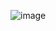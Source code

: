 ![image](https://user-images.githubusercontent.com/40235251/140683042-b5b47cac-3930-43b2-b49d-b06eeed159d8.png)
